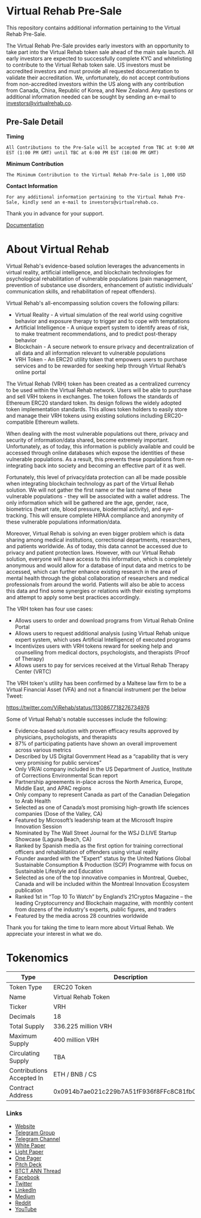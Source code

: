 # Virtual Rehab Pre-Sale

This repository contains additional information pertaining to the Virtual Rehab Pre-Sale.


The Virtual Rehab Pre-Sale provides early investors with an opportunity to take part into the Virtual Rehab token sale ahead of the main sale launch. All early investors are expected to successfully complete KYC and whitelisting to contribute to the Virtual Rehab token sale. US investors must be accredited investors and must provide all requested documentation to validate their accreditation. We, unfortunately, do not accept contributions from non-accredited investors within the US along with any contribution from Canada, China, Republic of Korea, and New Zealand. Any questions or additional information needed can be sought by sending an e-mail to investors@virtualrehab.co.


## Pre-Sale Detail

**Timing**

```git
All Contributions to the Pre-Sale will be accepted from TBC at 9:00 AM EST (1:00 PM GMT) until TBC at 6:00 PM EST (10:00 PM GMT)
```


**Minimum Contribution**

```git
The Minimum Contribution to the Virtual Rehab Pre-Sale is 1,000 USD
```

**Contact Information**


```node
For any additional information pertaining to the Virtual Rehab Pre-Sale, kindly send an e-mail to investors@virtualrehab.co.
```

Thank you in advance for your support.

[Documentation](docs/PreSale.md)

# About Virtual Rehab

Virtual Rehab's evidence-based solution leverages the advancements in virtual reality, artificial intelligence, and blockchain technologies for psychological rehabilitation of vulnerable populations (pain management, prevention of substance use disorders, enhancement of autistic individuals’ communication skills, and rehabilitation of repeat offenders).

Virtual Rehab's all-encompassing solution covers the following pillars:

- Virtual Reality - A virtual simulation of the real world using cognitive behavior and exposure therapy to trigger and to cope with temptations
- Artificial Intelligence - A unique expert system to identify areas of risk, to make treatment recommendations, and to predict post-therapy behavior
- Blockchain - A secure network to ensure privacy and decentralization of all data and all information relevant to vulnerable populations
- VRH Token - An ERC20 utility token that empowers users to purchase services and to be rewarded for seeking help through Virtual Rehab’s online portal

The Virtual Rehab (VRH) token has been created as a centralized currency to be used within the Virtual Rehab network. Users will be able to purchase and sell VRH tokens in exchanges. The token follows the standards of Ethereum ERC20 standard token. Its design follows the widely adopted token implementation standards. This allows token holders to easily store and manage their VRH tokens using existing solutions including ERC20-compatible Ethereum wallets.

When dealing with the most vulnerable populations out there, privacy and security of information/data shared, become extremely important. Unfortunately, as of today, this information is publicly available and could be accessed through online databases which expose the identities of these vulnerable populations. As a result, this prevents these populations from re-integrating back into society and becoming an effective part of it as well.

Fortunately, this level of privacy/data protection can all be made possible when integrating blockchain technology as part of the Virtual Rehab solution. We will not gather the first name or the last name of these vulnerable populations - they will be associated with a wallet address. The only information which will be gathered are the age, gender, race, biometrics (heart rate, blood pressure, biodermal activity), and eye-tracking. This will ensure complete HIPAA compliance and anonymity of these vulnerable populations information/data.

Moreover, Virtual Rehab is solving an even bigger problem which is data sharing among medical institutions, correctional departments, researchers, and patients worldwide. As of today, this data cannot be accessed due to privacy and patient protection laws. However, with our Virtual Rehab solution, everyone will have access to this information, which is completely anonymous and would allow for a database of input data and metrics to be accessed, which can further enhance existing research in the area of mental health through the global collaboration of researchers and medical professionals from around the world. Patients will also be able to access this data and find some synergies or relations with their existing symptoms and attempt to apply some best practices accordingly.

The VRH token has four use cases:
 
-	Allows users to order and download programs from Virtual Rehab Online Portal
-	Allows users to request additional analysis (using Virtual Rehab unique expert system, which uses Artificial Intelligence) of executed programs
-	Incentivizes users with VRH tokens reward for seeking help and counselling from medical doctors, psychologists, and therapists (Proof of Therapy)
-	Allows users to pay for services received at the Virtual Rehab Therapy Center (VRTC)

The VRH token's utility has been confirmed by a Maltese law firm to be a Virtual Financial Asset (VFA) and not a financial instrument per the below Tweet:

https://twitter.com/ViRehab/status/1130867718276734976

Some of Virtual Rehab's notable successes include the following:

- Evidence-based solution with proven efficacy results approved by physicians, psychologists, and therapists
- 87% of participating patients have shown an overall improvement across various metrics
- Described by US Digital Government Head as a “capability that is very very promising for public services”
- Only VR/AI company included in the US Department of Justice, Institute of Corrections Environmental Scan report
- Partnership agreements in-place across the North America, Europe, Middle East, and APAC regions
- Only company to represent Canada as part of the Canadian Delegation to Arab Health
- Selected as one of Canada’s most promising high-growth life sciences companies (Dose of the Valley, CA)
- Featured by Microsoft’s leadership team at the Microsoft Inspire Innovation Session
- Nominated by The Wall Street Journal for the WSJ D.LIVE Startup Showcase (Laguna Beach, CA)
- Ranked by Spanish media as the first option for training correctional officers and rehabilitation of offenders using virtual reality
-	Founder awarded with the "Expert" status by the United Nations Global Sustainable Consumption & Production (SCP) Programme with focus on Sustainable Lifestyle and Education
-	Selected as one of the top innovative companies in Montreal, Quebec, Canada and will be included within the Montreal Innovation Ecosystem publication
-	Ranked 1st in “Top 10 To Watch” by England’s 21Cryptos Magazine – the leading Cryptocurrency and Blockchain magazine, with monthly content from dozens of the industry's experts, public figures, and traders
- Featured by the media across 28 countries worldwide

Thank you for taking the time to learn more about Virtual Rehab. We appreciate your interest in what we do.


# Tokenomics



| Type  | Description  |
| -------- | -------- |
| Token Type     | ERC20 Token   |
| Name     | Virtual Rehab Token  |
| Ticker | VRH |
| Decimals | 18 |
| Total Supply | 336.225 million VRH |
| Maximum Supply | 400 million VRH |
| Circulating Supply | TBA |
| Contributions Accepted In | ETH / BNB / CS |
| Contract Address | 0x0914b7ae021c229b7A51fF936f8FFc8C81fbCEA7 |





### Links

- [Website](https://www.virtualrehab.co)
- [Telegram Group](https://t.me/virtualrehab)
- [Telegram Channel](https://t.me/virtualrehab_announcements)
- [White Paper](https://www.virtualrehab.co/vr-new-uploads/White%20Paper.pdf)
- [Light Paper](https://www.virtualrehab.co/vr-new-uploads/Light-Paper.pdf)
- [One Pager](https://www.virtualrehab.co/vr-new-uploads/Virtual-Rehab-One-Pager.pdf)
- [Pitch Deck](https://www.virtualrehab.co/vr-new-uploads/Virtual-Rehab-Pitch-Deck.pdf)
- [BTCT ANN Thread](https://bitcointalk.org/index.php?topic=4657682)
- [Facebook](https://www.facebook.com/ViRehab)
- [Twitter](https://twitter.com/ViRehab)
- [LinkedIn](https://www.linkedin.com/company/virtual-rehab/)
- [Medium](https://medium.com/@VirtualRehab)
- [Reddit](https://www.reddit.com/r/ViRehab/)
- [YouTube](https://www.youtube.com/c/virtualrehab)
